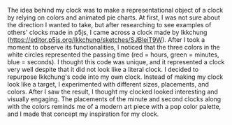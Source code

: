 The idea behind my clock was to make a representational object of a clock by relying on colors and animated pie charts.
At first, I was not sure about the direction I wanted to take, but after researching to see examples of others' clocks made in p5js,
I came across a clock made by Ikkchung (https://editor.p5js.org/lkkchung/sketches/SJBleiT9W).  After I took a moment to observe its
functionalities, I noticed that the three colors in the white circles represented the passing time (red = hours, green = minutes, blue = seconds).
I thought this code was unique, and it represented a clock very well despite that it did not look like a literal clock.
I decided to repurpose Ikkchung's code into my own clock.  Instead of making my clock look like a target, I experimented with different sizes, placements, and colors.
After I saw the result, I thought my clocked looked interesting and visually engaging.  The placements of the minute and second clocks along with the colors reminds me of a modern art piece with a pop color palette, and I made that concept my inspiration for my clock.
